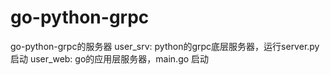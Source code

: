 # go-python-grpc
go-python-grpc的服务器
user_srv: python的grpc底层服务器，运行server.py启动 
user_web: go的应用层服务器，main.go 启动
